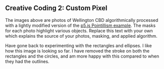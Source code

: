 ## Creative Coding 2: Custom Pixel

The images above are photos of Wellington CBD algorithmically processed with a lightly modified version of the [p5.js Pointillism example](https://p5js.org/examples/image-pointillism.html). The masks for each photo highlight various objects. Replace this text with your own which explains the source of your photos, masking, and applied algorithm.

Have gone back to experimenting with the rectangles and ellipses. I like how this image is looking so far. I have removed the stroke on both the rectangles and the circles, and am more happy with this compared to when they had the outlines. 
